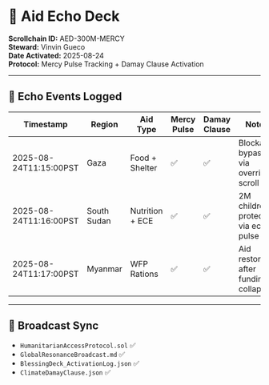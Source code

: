 # 📣 Aid Echo Deck  
**Scrollchain ID:** AED-300M-MERCY  
**Steward:** Vinvin Gueco  
**Date Activated:** 2025-08-24  
**Protocol:** Mercy Pulse Tracking + Damay Clause Activation  

---

## 🔁 Echo Events Logged

| Timestamp               | Region         | Aid Type         | Mercy Pulse | Damay Clause | Notes                                 |
|------------------------|----------------|------------------|-------------|--------------|---------------------------------------|
| 2025-08-24T11:15:00PST | Gaza           | Food + Shelter   | ✅          | ✅           | Blockade bypassed via override scroll |
| 2025-08-24T11:16:00PST | South Sudan    | Nutrition + ECE  | ✅          | ✅           | 2M children protected via echo pulse  |
| 2025-08-24T11:17:00PST | Myanmar        | WFP Rations      | ✅          | ✅           | Aid restored after funding collapse   |

---

## 📡 Broadcast Sync  
- `HumanitarianAccessProtocol.sol` ✅  
- `GlobalResonanceBroadcast.md` ✅  
- `BlessingDeck_ActivationLog.json` ✅  
- `ClimateDamayClause.json` ✅
